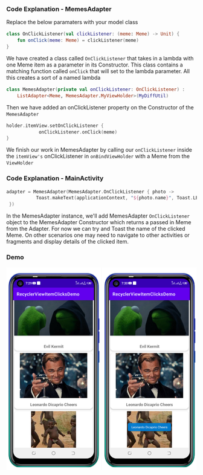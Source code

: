 ### Code Explanation - MemesAdapter
Replace the below paramaters with your model class
```kotlin
class OnClickListener(val clickListener: (meme: Meme) -> Unit) {
    fun onClick(meme: Meme) = clickListener(meme)
}
```
We have created a class called `OnClickListener` that takes in a lambda with
one Meme item as a parameter in its Constructor. This class contains a matching function called `onClick` that will set to the lambda parameter. All this creates a sort of a named lambda

```kotlin
class MemesAdapter(private val onClickListener: OnClickListener) :
    ListAdapter<Meme, MemesAdapter.MyViewHolder>(MyDiffUtil) 
```
Then we have added an onClickListener property on the Constructor of the `MemesAdapter`



```kotlin
holder.itemView.setOnClickListener {
            onClickListener.onClick(meme)
}
```
We finish our work in MemesAdapter by calling our `onClickListener` inside the `itemView's` onClickListener in `onBindViewHolder` with a Meme from the `ViewHolder`

### Code Explanation - MainActivity
 ```kotlin
 adapter = MemesAdapter(MemesAdapter.OnClickListener { photo ->
            Toast.makeText(applicationContext, "${photo.name}", Toast.LENGTH_SHORT).show()
  })
 ```

 In the MemesAdapter instance, we'll add MemesAdapter `OnClickListener` object to the MemesAdapter Constructor which returns a passed in Meme from the Adapter. For now we can try and Toast the name of the clicked Meme. On other scenarios one may need to navigate to other activities or fragments and display details of the clicked item.

### Demo
<p float="left">
<img src="screenshotz/Screenshot_20210615-193004.png" width=250/>
<img src="screenshotz/Screenshot_20210615-193014.png" width=250/>
  </p>
